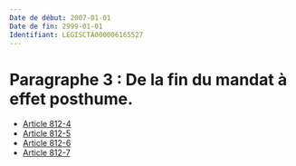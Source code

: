 ```yaml
---
Date de début: 2007-01-01
Date de fin: 2999-01-01
Identifiant: LEGISCTA000006165527
---
```


<h1>Paragraphe 3 : De la fin du mandat à effet posthume.</h1>

- [Article 812-4](article_812-4.md)
- [Article 812-5](article_812-5.md)
- [Article 812-6](article_812-6.md)
- [Article 812-7](article_812-7.md)

